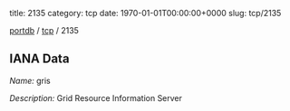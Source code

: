 title: 2135
category: tcp
date: 1970-01-01T00:00:00+0000
slug: tcp/2135

[portdb](/) / [tcp](/category/tcp.html) / 2135


## IANA Data

_Name:_ gris

_Description:_ Grid Resource Information Server

